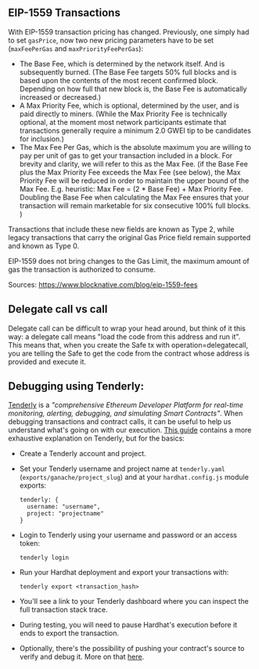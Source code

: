 
## EIP-1559 Transactions

With EIP-1559 transaction pricing has changed. Previously, one simply had to set `gasPrice`, now two new pricing parameters have to be set (`maxFeePerGas` and `maxPriorityFeePerGas`):

- The Base Fee, which is determined by the network itself. And is subsequently burned. (The Base Fee targets 50% full blocks and is based upon the contents of the most recent confirmed block. Depending on how full that new block is, the Base Fee is automatically increased or decreased.)
- A Max Priority Fee, which is optional, determined by the user, and is paid directly to miners. (While the Max Priority Fee is technically optional, at the moment most network participants estimate that transactions generally require a minimum 2.0 GWEI tip to be candidates for inclusion.)
- The Max Fee Per Gas, which is the absolute maximum you are willing to pay per unit of gas to get your transaction included in a block. For brevity and clarity, we will refer to this as the Max Fee.  (if the Base Fee plus the Max Priority Fee exceeds the Max Fee (see below), the Max Priority Fee will be reduced in order to maintain the upper bound of the Max Fee. E.g. heuristic: Max Fee = (2 * Base Fee) + Max Priority Fee. Doubling the Base Fee when calculating  the Max Fee ensures that your transaction will remain marketable for six consecutive 100% full blocks. )

Transactions that include these new fields are known as Type 2, while legacy transactions that carry the original Gas Price field remain supported and known as Type 0.

EIP-1559 does not bring changes to the Gas Limit, the maximum amount of gas the transaction is authorized to consume.

Sources: https://www.blocknative.com/blog/eip-1559-fees


## Delegate call vs call

Delegate call can be difficult to wrap your head around, but think of it this way: a delegate call means "load the code from this address and run it". This means that, when you create the Safe tx with operation=delegatecall, you are telling the Safe to get the code from the contract whose address is provided and execute it.


## Debugging using Tenderly:

[Tenderly](https://tenderly.co/) is a *"comprehensive Ethereum Developer Platform for real-time monitoring, alerting, debugging, and simulating Smart Contracts"*. When debugging transactions and contract calls, it can be useful to help us understand what's going on with our execution. [This guide](http://blog.tenderly.co/level-up-your-smart-contract-productivity-using-hardhat-and-tenderly/) contains a more exhaustive explanation on Tenderly, but for the basics:

- Create a Tenderly account and project.

- Set your Tenderly username and project name at `tenderly.yaml` (`exports/ganache/project_slug`) and at your `hardhat.config.js` module exports:

    ```
    tenderly: {
      username: "username",
      project: "projectname"
    }
    ```

- Login to Tenderly using your username and password or an access token:
    ```
    tenderly login
    ```

- Run your Hardhat deployment and export your transactions with:
    ```
    tenderly export <transaction_hash>
    ```
- You'll see a link to your Tenderly dashboard where you can inspect the full transaction stack trace.
- During testing, you will need to pause Hardhat's execution before it ends to export the transaction.
- Optionally, there's the possibility of pushing your contract's source to verify and debug it. More on that [here](http://blog.tenderly.co/level-up-your-smart-contract-productivity-using-hardhat-and-tenderly/).